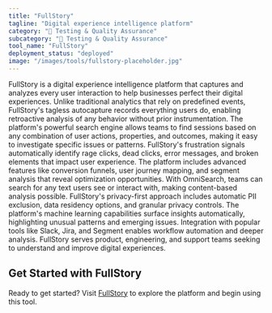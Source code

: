 ```yaml
---
title: "FullStory"
tagline: "Digital experience intelligence platform"
category: "🧪 Testing & Quality Assurance"
subcategory: "🧪 Testing & Quality Assurance"
tool_name: "FullStory"
deployment_status: "deployed"
image: "/images/tools/fullstory-placeholder.jpg"
---
```

FullStory is a digital experience intelligence platform that captures and analyzes every user interaction to help businesses perfect their digital experiences. Unlike traditional analytics that rely on predefined events, FullStory's tagless autocapture records everything users do, enabling retroactive analysis of any behavior without prior instrumentation. The platform's powerful search engine allows teams to find sessions based on any combination of user actions, properties, and outcomes, making it easy to investigate specific issues or patterns. FullStory's frustration signals automatically identify rage clicks, dead clicks, error messages, and broken elements that impact user experience. The platform includes advanced features like conversion funnels, user journey mapping, and segment analysis that reveal optimization opportunities. With OmniSearch, teams can search for any text users see or interact with, making content-based analysis possible. FullStory's privacy-first approach includes automatic PII exclusion, data residency options, and granular privacy controls. The platform's machine learning capabilities surface insights automatically, highlighting unusual patterns and emerging issues. Integration with popular tools like Slack, Jira, and Segment enables workflow automation and deeper analysis. FullStory serves product, engineering, and support teams seeking to understand and improve digital experiences.
## Get Started with FullStory

Ready to get started? Visit [FullStory](https://fullstory.com) to explore the platform and begin using this tool.
